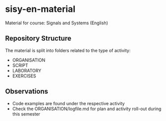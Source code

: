 # sisy-en-material
Material for course: Signals and Systems (English)


## Repository Structure
The material is split into folders related to the type of activity:  

* ORGANISATION
* SCRIPT
* LABORATORY
* EXERCISES


## Observations
+ Code examples are found under the respective activity
+ Check the ORGANISATION/logfile.md for plan and activity roll-out during this semester

